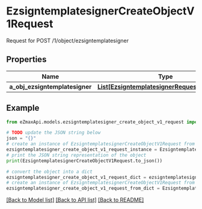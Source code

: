 # EzsigntemplatesignerCreateObjectV1Request

Request for POST /1/object/ezsigntemplatesigner

## Properties

Name | Type | Description | Notes
------------ | ------------- | ------------- | -------------
**a_obj_ezsigntemplatesigner** | [**List[EzsigntemplatesignerRequestCompound]**](EzsigntemplatesignerRequestCompound.md) |  | 

## Example

```python
from eZmaxApi.models.ezsigntemplatesigner_create_object_v1_request import EzsigntemplatesignerCreateObjectV1Request

# TODO update the JSON string below
json = "{}"
# create an instance of EzsigntemplatesignerCreateObjectV1Request from a JSON string
ezsigntemplatesigner_create_object_v1_request_instance = EzsigntemplatesignerCreateObjectV1Request.from_json(json)
# print the JSON string representation of the object
print(EzsigntemplatesignerCreateObjectV1Request.to_json())

# convert the object into a dict
ezsigntemplatesigner_create_object_v1_request_dict = ezsigntemplatesigner_create_object_v1_request_instance.to_dict()
# create an instance of EzsigntemplatesignerCreateObjectV1Request from a dict
ezsigntemplatesigner_create_object_v1_request_from_dict = EzsigntemplatesignerCreateObjectV1Request.from_dict(ezsigntemplatesigner_create_object_v1_request_dict)
```
[[Back to Model list]](../README.md#documentation-for-models) [[Back to API list]](../README.md#documentation-for-api-endpoints) [[Back to README]](../README.md)


